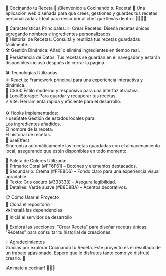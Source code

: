 🥗 Cocinando tu Receta 🍳
¡Bienvenido a Cocinando tu Receta! 🎉 Una aplicación web diseñada para que crees, gestiones y guardes tus recetas personalizadas. Ideal para descubrir al chef que llevás dentro. 👨‍🍳👩‍🍳

🚀 Características Principales: 
  ✨ Crear Recetas: Diseñá recetas únicas agregando nombres e ingredientes personalizados.  
  📜 Historial de Recetas: Consultá y reutilizá tus recetas guardadas fácilmente.  
  🛠️ Gestión Dinámica: Añadí o eliminá ingredientes en tiempo real.  
  💾 Persistencia de Datos: Tus recetas se guardan en el navegador y estarán disponibles incluso después de cerrar la página.  
  
🛠️ Tecnologías Utilizadas:  
  ⚛️ React.js: Framework principal para una experiencia interactiva y dinámica.  
  🎨 CSS3: Estilo moderno y responsivo para una interfaz atractiva.  
  📂 LocalStorage: Para guardar y recuperar tus recetas.  
  ⚡ Vite: Herramienta rápida y eficiente para el desarrollo.  
  
⚙️ Hooks Implementados:  
  🌀 useState Gestión de estados locales para:  
  Los ingredientes añadidos.  
  El nombre de la receta.  
  El historial de recetas.  
  🔄 useEffect  
  Sincroniza automáticamente las recetas guardadas con el almacenamiento local, asegurando que estén disponibles en todo momento.

🎨 Paleta de Colores Utilizada:  
🌸 Primario: Coral (#FF6F61) – Botones y elementos destacados.  
🍦 Secundario: Crema (#FFE8D6) – Fondo claro para una experiencia visual agradable.  
🖤 Texto: Gris oscuro (#333333) – Asegura legibilidad.  
🌿 Detalles: Verde suave (#B8D8BA) – Acentos decorativos.  

📋 Cómo Usar el Proyecto  
📂 Cloná el repositorio  
📥 Instalá las dependencias  
🚀 Iniciá el servidor de desarrollo  

🌟 Explorá las secciones:
"Crear Receta" para diseñar recetas únicas.
"Recetas" para consultar tu historial de creaciones.

💡 Agradecimientos  
Gracias por explorar Cocinando tu Receta. Este proyecto es el resultado de un trabajo apasionado. Espero que lo disfrutes tanto como yo disfruté crearlo. 🙌  

¡Animate a cocinar! 🧑‍🍳✨

